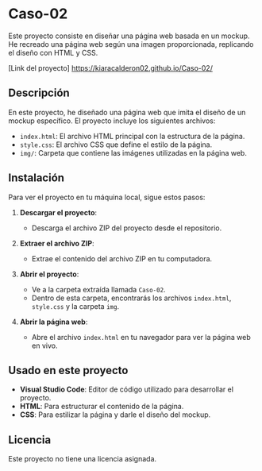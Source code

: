 # Caso-02

Este proyecto consiste en diseñar una página web basada en un mockup. He recreado una página web según una imagen proporcionada, replicando el diseño con HTML y CSS.

[Link del proyecto] https://kiaracalderon02.github.io/Caso-02/

## Descripción

En este proyecto, he diseñado una página web que imita el diseño de un mockup específico. El proyecto incluye los siguientes archivos:

- `index.html`: El archivo HTML principal con la estructura de la página.
- `style.css`: El archivo CSS que define el estilo de la página.
- `img/`: Carpeta que contiene las imágenes utilizadas en la página web.

## Instalación

Para ver el proyecto en tu máquina local, sigue estos pasos:

1. **Descargar el proyecto**:
   - Descarga el archivo ZIP del proyecto desde el repositorio.
   
2. **Extraer el archivo ZIP**:
   - Extrae el contenido del archivo ZIP en tu computadora.

3. **Abrir el proyecto**:
   - Ve a la carpeta extraída llamada `Caso-02`.
   - Dentro de esta carpeta, encontrarás los archivos `index.html`, `style.css` y la carpeta `img`.

4. **Abrir la página web**:
   - Abre el archivo `index.html` en tu navegador para ver la página web en vivo.

## Usado en este proyecto

- **Visual Studio Code**: Editor de código utilizado para desarrollar el proyecto.
- **HTML**: Para estructurar el contenido de la página.
- **CSS**: Para estilizar la página y darle el diseño del mockup.

## Licencia

Este proyecto no tiene una licencia asignada.
